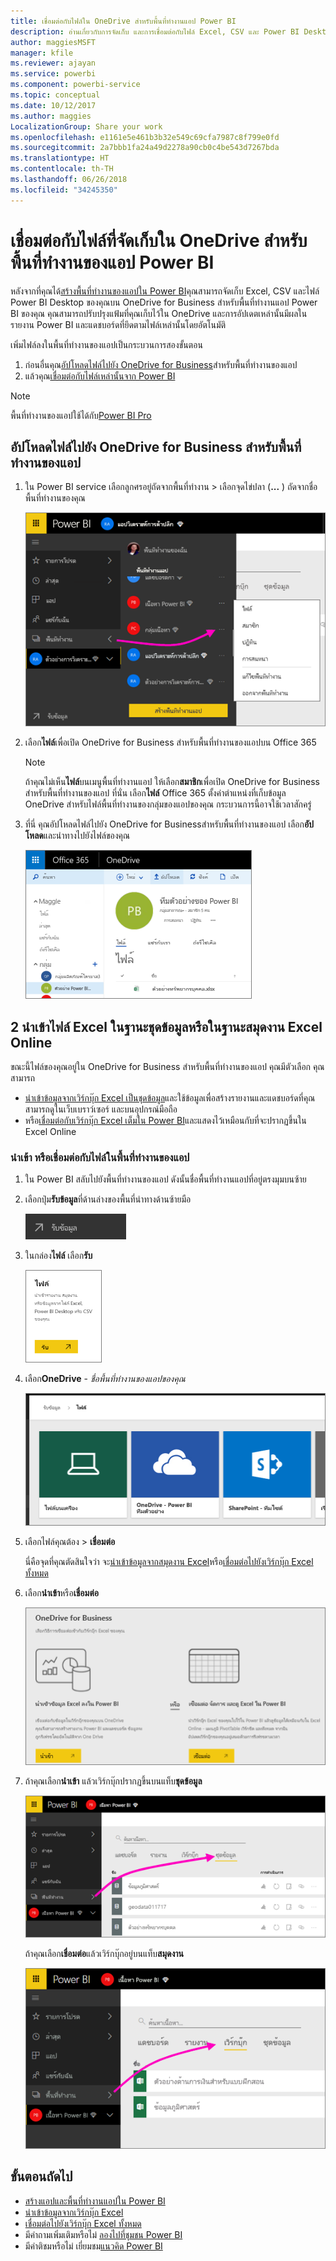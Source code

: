 ```yaml
---
title: เชื่อมต่อกับไฟล์ใน OneDrive สำหรับพื้นที่ทำงานแอป Power BI
description: อ่านเกี่ยวกับการจัดเก็บ และการเชื่อมต่อกับไฟล์ Excel, CSV และ Power BI Desktop บน OneDrive สำหรับพื้นที่ทำงานของแอป Power BI
author: maggiesMSFT
manager: kfile
ms.reviewer: ajayan
ms.service: powerbi
ms.component: powerbi-service
ms.topic: conceptual
ms.date: 10/12/2017
ms.author: maggies
LocalizationGroup: Share your work
ms.openlocfilehash: e1161e5e461b3b32e549c69cfa7987c8f799e0fd
ms.sourcegitcommit: 2a7bbb1fa24a49d2278a90cb0c4be543d7267bda
ms.translationtype: HT
ms.contentlocale: th-TH
ms.lasthandoff: 06/26/2018
ms.locfileid: "34245350"
---
```

# <a name="connect-to-files-stored-in-onedrive-for-your-power-bi-app-workspace"></a>เชื่อมต่อกับไฟล์ที่จัดเก็บใน OneDrive สำหรับพื้นที่ทำงานของแอป Power BI
หลังจากที่คุณได้[สร้างพื้นที่ทำงานของแอปใน Power BI](service-create-distribute-apps.md)คุณสามารถจัดเก็บ Excel, CSV และไฟล์ Power BI Desktop ของคุณบน OneDrive for Business สำหรับพื้นที่ทำงานแอป Power BI ของคุณ คุณสามารถปรับปรุงแฟ้มที่คุณเก็บไว้ใน OneDrive และการอัปเดตเหล่านั้นมีผลในรายงาน Power BI และแดชบอร์ดที่ยึดตามไฟล์เหล่านั้นโดยอัตโนมัติ 

เพิ่มไฟล์ลงในพื้นที่ทำงานของแอปเป็นกระบวนการสองขั้นตอน 

1. ก่อนอื่นคุณ[อัปโหลดไฟล์ไปยัง OneDrive for Business](service-connect-to-files-in-app-workspace-onedrive-for-business.md#1-upload-files-to-the-onedrive-for-business-for-your-app-workspace)สำหรับพื้นที่ทำงานของแอป
2. แล้วคุณ[เชื่อมต่อกับไฟล์เหล่านั้นจาก Power BI](service-connect-to-files-in-app-workspace-onedrive-for-business.md#2-import-excel-files-as-datasets-or-as-excel-online-workbooks)

> [!NOTE]
> พื้นที่ทำงานของแอปใช้ได้กับ[Power BI Pro](service-free-vs-pro.md)
> 
> 

## <a name="1-upload-files-to-the-onedrive-for-business-for-your-app-workspace"></a>อัปโหลดไฟล์ไปยัง OneDrive for Business สำหรับพื้นที่ทำงานของแอป
1. ใน Power BI service เลือกลูกศรอยู่ถัดจากพื้นที่ทำงาน > เลือกจุดไข่ปลา (**...** ) ถัดจากชื่อพื้นที่ทำงานของคุณ 
   
   ![](media/service-connect-to-files-in-app-workspace-onedrive-for-business/power-bi-app-ellipsis.png)
2. เลือก**ไฟล์**เพื่อเปิด OneDrive for Business สำหรับพื้นที่ทำงานของแอปบน Office 365
   
   > [!NOTE]
   > ถ้าคุณไม่เห็น**ไฟล์**บนเมนูพื้นที่ทำงานแอป ให้เลือก**สมาชิก**เพื่อเปิด OneDrive for Business สำหรับพื้นที่ทำงานของแอป ที่นั่น เลือก**ไฟล์** Office 365 ตั้งค่าตำแหน่งที่เก็บข้อมูล OneDrive สำหรับไฟล์พื้นที่ทำงานของกลุ่มของแอปของคุณ กระบวนการนี้อาจใช้เวลาสักครู่ 
   > 
   > 
3. ที่นี่ คุณอัปโหลดไฟล์ไปยัง OneDrive for Businessสำหรับพื้นที่ทำงานของแอป เลือก**อัปโหลด**และนำทางไปยังไฟล์ของคุณ
   
   ![](media/service-connect-to-files-in-app-workspace-onedrive-for-business/pbi_grpfilesonedrive.png)

## <a name="2-import-excel-files-as-datasets-or-as-excel-online-workbooks"></a>2 นำเข้าไฟล์ Excel ในฐานะชุดข้อมูลหรือในฐานะสมุดงาน Excel Online
ขณะนี้ไฟล์ของคุณอยู่ใน OneDrive for Business สำหรับพื้นที่ทำงานของแอป คุณมีตัวเลือก คุณสามารถ 

* [นำเข้าข้อมูลจากเวิร์กบุ๊ก Excel เป็นชุดข้อมูล](service-get-data-from-files.md)และใช้ข้อมูลเพื่อสร้างรายงานและแดชบอร์ดที่คุณสามารถดูในเว็บเบราว์เซอร์ และบนอุปกรณ์มือถือ
* หรือ[เชื่อมต่อกับเวิร์กบุ๊ก Excel เต็มใน Power BI](service-excel-workbook-files.md)และแสดงไว้เหมือนกับที่จะปรากฏขึ้นใน Excel Online

### <a name="import-or-connect-to-the-files-in-your-app-workspace"></a>นำเข้า หรือเชื่อมต่อกับไฟล์ในพื้นที่ทำงานของแอป
1. ใน Power BI สลับไปยังพื้นที่ทำงานของแอป ดังนั้นชื่อพื้นที่ทำงานแอปที่อยู่ตรงมุมบนซ้าย 
2. เลือกปุ่ม**รับข้อมูล**ที่ด้านล่างของพื้นที่นำทางด้านซ้ายมือ 
   
   ![](media/service-connect-to-files-in-app-workspace-onedrive-for-business/power-bi-app-get-data-button.png)
3. ในกล่อง**ไฟล์** เลือก**รับ**
   
   ![](media/service-connect-to-files-in-app-workspace-onedrive-for-business/pbi_getfiles.png)
4. เลือก**OneDrive** - *ชื่อพื้นที่ทำงานของแอปของคุณ*
   
    ![](media/service-connect-to-files-in-app-workspace-onedrive-for-business/pbi_grp_one_drive_shrpt.png)
5. เลือกไฟล์คุณต้อง > **เชื่อมต่อ**
   
    นี่คือจุดที่คุณตัดสินใจว่า จะ[นำเข้าข้อมูลจากสมุดงาน Excel](service-get-data-from-files.md)หรือ[เชื่อมต่อไปยังเวิร์กบุ๊ก Excel ทั้งหมด](service-excel-workbook-files.md)
6. เลือก**นำเข้า**หรือ**เชื่อมต่อ**
   
    ![](media/service-connect-to-files-in-app-workspace-onedrive-for-business/pbi_importexceldataorwholecrop.png)
7. ถ้าคุณเลือก**นำเข้า** แล้วเวิร์กบุ๊กปรากฏขึ้นบนแท็บ**ชุดข้อมูล** 
   
    ![](media/service-connect-to-files-in-app-workspace-onedrive-for-business/power-bi-app-excel-file-import.png)
   
    ถ้าคุณเลือก**เชื่อมต่อ**แล้วเวิร์กบุ๊กอยู่บนแท็บ**สมุดงาน**
   
    ![](media/service-connect-to-files-in-app-workspace-onedrive-for-business/power-bi-app-excel-file-connect.png)

## <a name="next-steps"></a>ขั้นตอนถัดไป
* [สร้างแอปและพื้นที่ทำงานแอปใน Power BI](service-create-distribute-apps.md)
* [นำเข้าข้อมูลจากเวิร์กบุ๊ก Excel](service-get-data-from-files.md)
* [เชื่อมต่อไปยังเวิร์กบุ๊ก Excel ทั้งหมด](service-excel-workbook-files.md)
* มีคำถามเพิ่มเติมหรือไม่ [ลองไปที่ชุมชน Power BI](http://community.powerbi.com/)
* มีคำติชมหรือไม่ เยี่ยมชม[แนวคิด Power BI](https://ideas.powerbi.com/forums/265200-power-bi)

